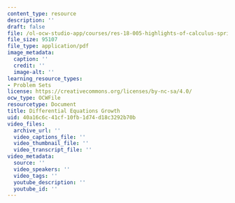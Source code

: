 ```yaml
---
content_type: resource
description: ''
draft: false
file: /ol-ocw-studio-app/courses/res-18-005-highlights-of-calculus-spring-2010/40a16c6c41cf10fb1d74d18c3292b70b_MITRES18_05S10_Differential_Equations_Growth.pdf
file_size: 95107
file_type: application/pdf
image_metadata:
  caption: ''
  credit: ''
  image-alt: ''
learning_resource_types:
- Problem Sets
license: https://creativecommons.org/licenses/by-nc-sa/4.0/
ocw_type: OCWFile
resourcetype: Document
title: Differential Equations Growth
uid: 40a16c6c-41cf-10fb-1d74-d18c3292b70b
video_files:
  archive_url: ''
  video_captions_file: ''
  video_thumbnail_file: ''
  video_transcript_file: ''
video_metadata:
  source: ''
  video_speakers: ''
  video_tags: ''
  youtube_description: ''
  youtube_id: ''
---
```

